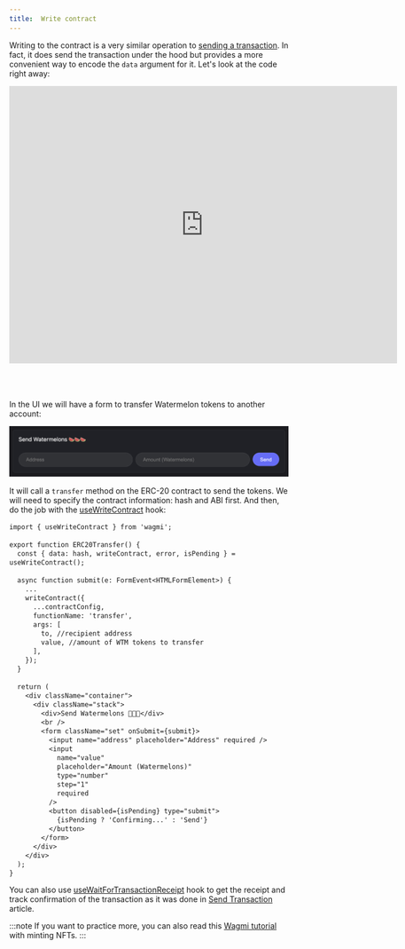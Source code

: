 ```yaml
---
title: 	Write contract
---
```


Writing to the contract is a very similar operation to [sending a transaction](/build-a-dapp/frontend/transactions).
In fact, it does send the transaction under the hood but provides a more convenient way to encode the `data` argument for it. Let's look at the code right away:

<iframe width="700" height="500" src="https://stackblitz.com/edit/vitejs-vite-muf79v?embed=1&file=src%2FApp.tsx,src%2Fcomponents%2FWriteContract.tsx&view=editor"
 style={{display:"block", margin: "auto"}} title="Write contract" frameborder="auto" allow="accelerometer; autoplay; clipboard-write; encrypted-media; gyroscope; picture-in-picture;
 web-share" allowfullscreen></iframe>

<br></br>

In the UI we will have a form to transfer Watermelon tokens to another account:

![dapp_write_contract](/img/dapp_write_contract.png)

It will call a `transfer` method on the ERC-20 contract to send the tokens. We will need to specify the contract information: hash and ABI first.
And then, do the job with the [useWriteContract](https://wagmi.sh/react/api/hooks/useWriteContract) hook:

```tsx [components/SendTransaction.tsx]
import { useWriteContract } from 'wagmi';

export function ERC20Transfer() {
  const { data: hash, writeContract, error, isPending } = useWriteContract();

  async function submit(e: FormEvent<HTMLFormElement>) {
    ...
    writeContract({
      ...contractConfig,
      functionName: 'transfer',
      args: [
        to, //recipient address
        value, //amount of WTM tokens to transfer
      ],
    });
  }

  return (
    <div className="container">
      <div className="stack">
        <div>Send Watermelons 🍉🍉🍉</div>
        <br />
        <form className="set" onSubmit={submit}>
          <input name="address" placeholder="Address" required />
          <input
            name="value"
            placeholder="Amount (Watermelons)"
            type="number"
            step="1"
            required
          />
          <button disabled={isPending} type="submit">
            {isPending ? 'Confirming...' : 'Send'}
          </button>
        </form>
      </div>
    </div>
  );
}
```

You can also use [useWaitForTransactionReceipt](https://wagmi.sh/react/api/hooks/useWaitForTransactionReceipt) hook to get the receipt and track confirmation
of the transaction as it was done in [Send Transaction](/build-a-dapp/frontend/transactions) article.

:::note
If you want to practice more, you can also read this [Wagmi tutorial](https://wagmi.sh/react/guides/write-to-contract) with minting NFTs.
:::
